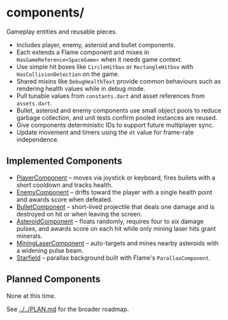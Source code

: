 # components/

Gameplay entities and reusable pieces.

- Includes player, enemy, asteroid and bullet components.
- Each extends a Flame component and mixes in `HasGameReference<SpaceGame>`
  when it needs game context.
- Use simple hit boxes like `CircleHitbox` or `RectangleHitbox` with
  `HasCollisionDetection` on the game.
- Shared mixins like `DebugHealthText` provide common behaviours such as
  rendering health values while in debug mode.
- Pull tunable values from `constants.dart` and asset references from
  `assets.dart`.
- Bullet, asteroid and enemy components use small object pools to reduce
  garbage collection, and unit tests confirm pooled instances are reused.
- Give components deterministic IDs to support future multiplayer sync.
- Update movement and timers using the `dt` value for frame-rate independence.

## Implemented Components

- [PlayerComponent](player.md) – moves via joystick or keyboard, fires bullets
  with a short cooldown and tracks health.
- [EnemyComponent](enemy.md) – drifts toward the player with a single health
  point and awards score when defeated.
- [BulletComponent](bullet.md) – short-lived projectile that deals one damage
  and is destroyed on hit or when leaving the screen.
- [AsteroidComponent](asteroid.md) – floats randomly, requires four to six
  damage pulses, and awards score on each hit while only mining laser hits
  grant minerals.
- [MiningLaserComponent](mining_laser.md) – auto-targets and mines nearby
  asteroids with a widening pulse beam.
- [Starfield](starfield.md) – parallax background built with Flame's
  `ParallaxComponent`.

## Planned Components

None at this time.

See [../../PLAN.md](../../PLAN.md) for the broader roadmap.
